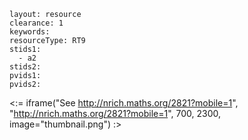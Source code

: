 ````
layout: resource
clearance: 1
keywords:
resourceType: RT9
stids1: 
  - a2
stids2:
pvids1:
pvids2:

````

<:= iframe("See http://nrich.maths.org/2821?mobile=1", "http://nrich.maths.org/2821?mobile=1", 700, 2300, image="thumbnail.png") :>


